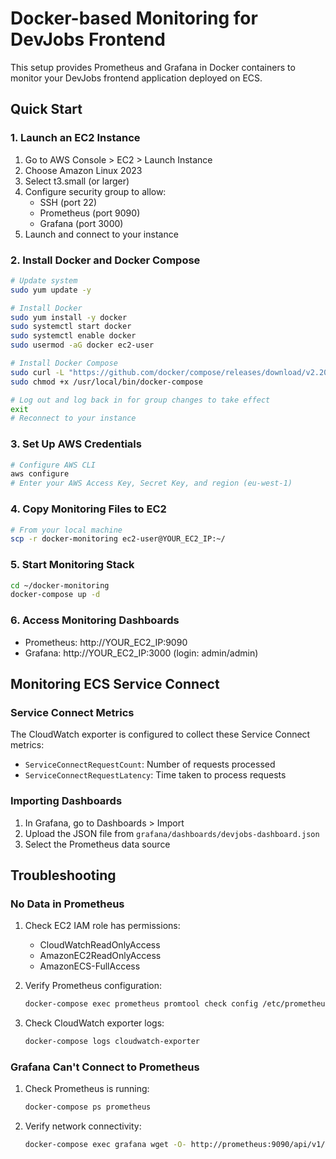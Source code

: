 # Docker-based Monitoring for DevJobs Frontend

This setup provides Prometheus and Grafana in Docker containers to monitor your DevJobs frontend application deployed on ECS.

## Quick Start

### 1. Launch an EC2 Instance

1. Go to AWS Console > EC2 > Launch Instance
2. Choose Amazon Linux 2023
3. Select t3.small (or larger)
4. Configure security group to allow:
   - SSH (port 22)
   - Prometheus (port 9090)
   - Grafana (port 3000)
5. Launch and connect to your instance

### 2. Install Docker and Docker Compose

```bash
# Update system
sudo yum update -y

# Install Docker
sudo yum install -y docker
sudo systemctl start docker
sudo systemctl enable docker
sudo usermod -aG docker ec2-user

# Install Docker Compose
sudo curl -L "https://github.com/docker/compose/releases/download/v2.20.0/docker-compose-$(uname -s)-$(uname -m)" -o /usr/local/bin/docker-compose
sudo chmod +x /usr/local/bin/docker-compose

# Log out and log back in for group changes to take effect
exit
# Reconnect to your instance
```

### 3. Set Up AWS Credentials

```bash
# Configure AWS CLI
aws configure
# Enter your AWS Access Key, Secret Key, and region (eu-west-1)
```

### 4. Copy Monitoring Files to EC2

```bash
# From your local machine
scp -r docker-monitoring ec2-user@YOUR_EC2_IP:~/
```

### 5. Start Monitoring Stack

```bash
cd ~/docker-monitoring
docker-compose up -d
```

### 6. Access Monitoring Dashboards

- Prometheus: http://YOUR_EC2_IP:9090
- Grafana: http://YOUR_EC2_IP:3000 (login: admin/admin)

## Monitoring ECS Service Connect

### Service Connect Metrics

The CloudWatch exporter is configured to collect these Service Connect metrics:

- `ServiceConnectRequestCount`: Number of requests processed
- `ServiceConnectRequestLatency`: Time taken to process requests

### Importing Dashboards

1. In Grafana, go to Dashboards > Import
2. Upload the JSON file from `grafana/dashboards/devjobs-dashboard.json`
3. Select the Prometheus data source

## Troubleshooting

### No Data in Prometheus

1. Check EC2 IAM role has permissions:
   - CloudWatchReadOnlyAccess
   - AmazonEC2ReadOnlyAccess
   - AmazonECS-FullAccess

2. Verify Prometheus configuration:
   ```bash
   docker-compose exec prometheus promtool check config /etc/prometheus/prometheus.yml
   ```

3. Check CloudWatch exporter logs:
   ```bash
   docker-compose logs cloudwatch-exporter
   ```

### Grafana Can't Connect to Prometheus

1. Check Prometheus is running:
   ```bash
   docker-compose ps prometheus
   ```

2. Verify network connectivity:
   ```bash
   docker-compose exec grafana wget -O- http://prometheus:9090/api/v1/status/config
   ```
